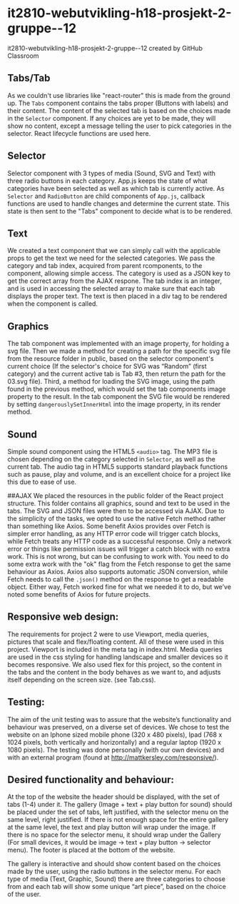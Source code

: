 # it2810-webutvikling-h18-prosjekt-2-gruppe--12
it2810-webutvikling-h18-prosjekt-2-gruppe--12 created by GitHub Classroom

## Tabs/Tab
As we couldn't use libraries like "react-router" this is made from the ground up. The `Tabs` component contains the tabs proper (Buttons with labels) and their content. The content of the selected tab is based on the choices made in the `Selector` component. If any choices are yet to be made, they will show no content, except a message telling the user to pick categories in the selector. React lifecycle functions are used here.

## Selector
Selector component with 3 types of media (Sound, SVG and Text) with three radio buttons in each category. App.js keeps the state of what categories have been selected as well as which tab is currently active. As `Selector` and `RadioButton` are child components of `App.js`, callback functions are used to handle changes and determine the current state. This state is then sent to the "Tabs" component to decide what is to be rendered.

## Text
We created a text component that we can simply call with the applicable props to get the text we need for the selected categories. We pass the category and tab index, acquired from parent rcomponents, to the component, allowing simple access. The category is used as a JSON key to get the correct array from the AJAX respone. The tab index is an integer, and is used in accessing the selected array to make sure that each tab displays the proper text. The text is then placed in a div tag to be rendered when the component is called.

## Graphics
The tab component was implemented with an image property, for holding a svg file. Then we made a method for creating a path for the specific svg file from the resource folder in public, based on the selector component's current choice (If the selector's choice for SVG was “Random” (first category) and the current active tab is Tab #3, then return the path for the 03.svg file). Third, a method for loading the SVG image, using the path found in the previous method, which would set the tab components image property to the result. In the tab component the SVG file would be rendered by setting `dangerouslySetInnerHtml` into the image property, in its render method.

## Sound
Simple sound component using the HTML5 `<audio>` tag. The MP3 file is chosen depending on the category selected in `Selector`, as well as the current tab. The audio tag in HTML5 supports standard playback functions such as pause, play and volume, and is an excellent choice for a project like this due to ease of use. 

##AJAX
We placed the resources in the public folder of the React project structure. This folder contains all graphics, sound and text to be used in the tabs. The SVG and JSON files were then to be accessed via AJAX. Due to the simplicity of the tasks, we opted to use the native Fetch method rather than something like Axios. Some benefit Axios provides over Fetch is simpler error handling, as any HTTP error code will trigger catch blocks, while Fetch treats any HTTP code as a successful response. Only a network error or things like permission issues will trigger a catch block with no extra work. This is not wrong, but can be confusing to work with. You need to do some extra work with the "ok" flag from the Fetch response to get the same behaviour as Axios. Axios also supports automatic JSON conversion, while Fetch needs to call the `.json()` method on the response to get a readable object. Either way, Fetch worked fine for what we needed it to do, but we’ve noted some benefits of Axios for future projects.

## Responsive web design: 
The requirements for project 2 were to use Viewport, media queries, pictures that scale and flex/floating content. All of these were used in this project. Viewport is included in the meta tag in index.html. Media queries are used in the css styling for handling landscape and smaller devices so it becomes responsive. We also used flex for this project, so the content in the tabs and the content in the body behaves as we want to, and adjusts itself depending on the screen size.  (see Tab.css).

## Testing: 
The aim of the unit testing was to assure that the website’s functionality and behaviour was preserved, on a diverse set of devices. We chose to test the website on an Iphone sized mobile phone (320 x 480 pixels), Ipad (768 x 1024 pixels, both vertically and horizontally) and a regular laptop (1920 x 1080 pixels). The testing was done personally (with our own devices) and with an external program (found at http://mattkersley.com/responsive/). 

## Desired functionality and behaviour: 
At the top of the website the header should be displayed, with the set of tabs (1-4) under it. The gallery (Image + text + play button for sound) should be placed under the set of tabs, left justified, with the selector menu on the same level, right justified. If there is not enough space for the entire gallery at the same level, the text and play button will wrap under the image. If there is no space for the selector menu, it should wrap under the Gallery (For small devices, it would be image -> text + play button -> selector menu). The footer is placed at the bottom of the website. 

The gallery is interactive and should show content based on the choices made by the user, using the radio buttons in the selector menu. For each type of media (Text, Graphic, Sound) there are three categories to choose from and each tab will show some unique “art piece”, based on the choice of the user.
